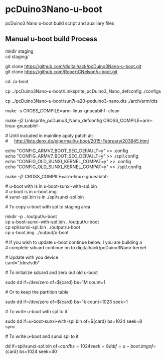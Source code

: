 # pcDuino3Nano-u-boot
pcDuino3 Nano u-boot build script and auxiliary files

Manual u-boot build Process
---------------------------
mkdir staging  
cd staging/

git clone https://github.com/digitalhack/pcDuino3Nano-u-boot.git  
git clone https://github.com/RobertCNelson/u-boot.git  

cd ./u-boot

cp ../pcDuino3Nano-u-boot/Linksprite_pcDuino3_Nano_defconfig ./configs

cp ../pcDuino3Nano-u-boot/sun7i-a20-pcduino3-nano.dts ./arch/arm/dts

make -s CROSS_COMPILE=arm-linux-gnueabihf- clean

make -j2 Linksprite_pcDuino3_Nano_defconfig CROSS_COMPILE=arm-linux-gnueabihf-

\# Until included in mainline apply patch at:  
\# &nbsp;&nbsp;&nbsp;&nbsp;http://lists.denx.de/pipermail/u-boot/2015-February/203845.html


echo "CONFIG_ARMV7_BOOT_SEC_DEFAULT=y" >> .config  
echo "CONFIG_ARMV7_BOOT_SEC_DEFAULT=y" >> ./spl/.config  
echo "CONFIG_OLD_SUNXI_KERNEL_COMPAT=y" >> .config  
echo "CONFIG_OLD_SUNXI_KERNEL_COMPAT=y" >> ./spl/.config  


make -j2 CROSS_COMPILE=arm-linux-gnueabihf-

\# u-boot with is in u-boot-sunxi-with-spl.bin   
\# u-boot is in u-boot.img  
\# sunxi-spl.bin is in ./spl/sunxi-spl.bin  

\# To copy u-boot with spl to staging area

mkdir -p ../output/u-boot  
cp u-boot-sunxi-with-spl.bin ../output/u-boot  
cp spl/sunxi-spl.bin ../output/u-boot  
cp u-boot.img ../output/u-boot  

\# If you wish to update u-boot continue below.  I you are building a  
\# complete sdcard continue on to digitalhack/pcDuino3Nano-kernel

\# Update with you device  
card="/dev/sdb"  

\# To initialize sdcard and zero out old u-boot

sudo dd if=/dev/zero of=${card} bs=1M count=1  

\# Or to keep the partition table  

sudo dd if=/dev/zero of=${card} bs=1k count=1023 seek=1

\# To write u-boot with spl to it

sudo dd if=u-boot-sunxi-with-spl.bin of=${card} bs=1024 seek=8  
sync  

\# To write u-boot and sunxi spl to it

dd if=spl/sunxi-spl.bin of=${card} bs=1024 seek=8  
dd if=u-boot.img of=${card} bs=1024 seek=40  
